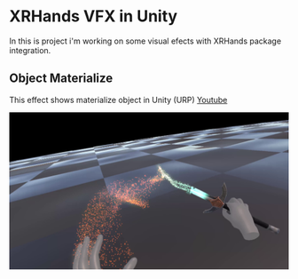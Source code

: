 # XRHands VFX in Unity

In this is project i'm working on some visual efects with XRHands package integration.

## Object Materialize
This effect shows materialize object in Unity (URP)
[Youtube](https://www.youtube.com/watch?v=MVDNCIM96BE&ab_channel=DanielBrud)

![alt text](https://github.com/DanielBrud/XRHands/blob/mainLocal/Images/Unity%20VFX%20Sword%20Materiazlie.png)


